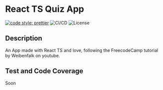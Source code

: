 # React TS Quiz App

[![code style: prettier](https://img.shields.io/badge/code_style-prettier-ff69b4.svg)](https://github.com/prettier/prettier)
![CI/CD](https://github.com/alxsmora1/react-quiz/actions/workflows/react-quiz.yml/badge.svg)
![License](https://img.shields.io/github/license/alxsmora1/react-quiz)

## Description
An App made with React TS and love, following the FreecodeCamp tutorial by Weibenfalk on youtube.

## Test and Code Coverage
Soon
